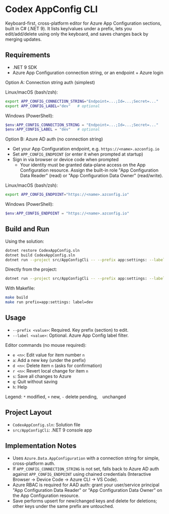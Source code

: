 # Codex AppConfig CLI

Keyboard-first, cross-platform editor for Azure App Configuration sections, built in C# (.NET 9). It lists key/values under a prefix, lets you edit/add/delete using only the keyboard, and saves changes back by merging updates.

## Requirements

- .NET 9 SDK
- Azure App Configuration connection string, or an endpoint + Azure login

Option A: Connection string auth (simplest)

Linux/macOS (bash/zsh):
```bash
export APP_CONFIG_CONNECTION_STRING="Endpoint=...;Id=...;Secret=..."
export APP_CONFIG_LABEL="dev"   # optional
```

Windows (PowerShell):
```powershell
$env:APP_CONFIG_CONNECTION_STRING = "Endpoint=...;Id=...;Secret=..."
$env:APP_CONFIG_LABEL = "dev"   # optional
```

Option B: Azure AD auth (no connection string)

- Get your App Configuration endpoint, e.g. `https://<name>.azconfig.io`
- Set `APP_CONFIG_ENDPOINT` (or enter it when prompted at startup)
- Sign in via browser or device code when prompted
  - Your identity must be granted data-plane access on the App Configuration resource.
    Assign the built-in role "App Configuration Data Reader" (read) or "App Configuration Data Owner" (read/write).

Linux/macOS (bash/zsh):
```bash
export APP_CONFIG_ENDPOINT="https://<name>.azconfig.io"
```

Windows (PowerShell):
```powershell
$env:APP_CONFIG_ENDPOINT = "https://<name>.azconfig.io"
```

## Build and Run

Using the solution:
```bash
dotnet restore CodexAppConfig.sln
dotnet build CodexAppConfig.sln
dotnet run --project src/AppConfigCli -- --prefix app:settings: --label "$APP_CONFIG_LABEL"
```

Directly from the project:
```bash
dotnet run --project src/AppConfigCli -- --prefix app:settings: --label dev
```

With Makefile:
```bash
make build
make run prefix=app:settings: label=dev
```

## Usage

- `--prefix <value>`: Required. Key prefix (section) to edit.
- `--label <value>`: Optional. Azure App Config label filter.

Editor commands (no mouse required):

- `e <n>`: Edit value for item number `n`
- `a`: Add a new key (under the prefix)
- `d <n>`: Delete item `n` (asks for confirmation)
- `r <n>`: Revert local change for item `n`
- `s`: Save all changes to Azure
- `q`: Quit without saving
- `h`: Help

Legend: `*` modified, `+` new, `-` delete pending, ` ` unchanged

## Project Layout

- `CodexAppConfig.sln`: Solution file
- `src/AppConfigCli`: .NET 9 console app

## Implementation Notes

- Uses `Azure.Data.AppConfiguration` with a connection string for simple, cross-platform auth.
- If `APP_CONFIG_CONNECTION_STRING` is not set, falls back to Azure AD auth against `APP_CONFIG_ENDPOINT` using chained credentials (Interactive Browser → Device Code → Azure CLI → VS Code).
- Azure RBAC is required for AAD auth: grant your user/service principal "App Configuration Data Reader" or "App Configuration Data Owner" on the App Configuration resource.
- Save performs upsert for new/changed keys and delete for deletions; other keys under the same prefix are untouched.
